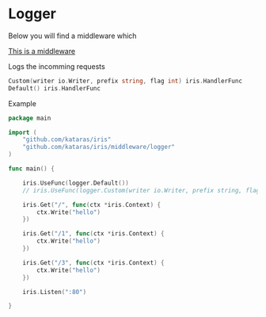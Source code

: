 # Logger


Below you will find a middleware which 

[This is a middleware](https://github.com/kataras/iris/tree/development/middleware/logger)

Logs the incomming requests

```go
Custom(writer io.Writer, prefix string, flag int) iris.HandlerFunc
Default() iris.HandlerFunc
```

Example


```go
package main

import (
    "github.com/kataras/iris"
    "github.com/kataras/iris/middleware/logger"
)

func main() {

    iris.UseFunc(logger.Default())
    // iris.UseFunc(logger.Custom(writer io.Writer, prefix string, flag int))

    iris.Get("/", func(ctx *iris.Context) {
        ctx.Write("hello")
    })

    iris.Get("/1", func(ctx *iris.Context) {
        ctx.Write("hello")
    })

    iris.Get("/3", func(ctx *iris.Context) {
        ctx.Write("hello")
    })

    iris.Listen(":80")

}


```